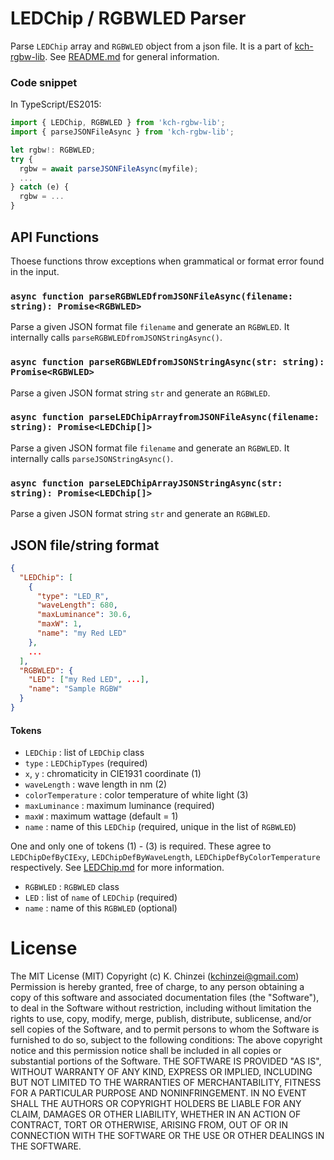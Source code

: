 # LEDChip / RGBWLED Parser

Parse `LEDChip` array and `RGBWLED` object from a json file.
It is a part of [kch-rgbw-lib](https://github.com/kchinzei/kch-rgbw-lib).
See [README.md](https://github.com/kchinzei/kch-rgbw-lib/#README.md)
for general information.

### Code snippet

In TypeScript/ES2015:

```TypeScript
import { LEDChip, RGBWLED } from 'kch-rgbw-lib';
import { parseJSONFileAsync } from 'kch-rgbw-lib';

let rgbw!: RGBWLED;
try {
  rgbw = await parseJSONFileAsync(myfile);
  ...
} catch (e) {
  rgbw = ...
}

```

## API Functions

Thoese functions throw exceptions when grammatical or format error found in the input.

### `async function parseRGBWLEDfromJSONFileAsync(filename: string): Promise<RGBWLED>`

Parse a given JSON format file `filename` and generate an `RGBWLED`.
It internally calls `parseRGBWLEDfromJSONStringAsync()`.

### `async function parseRGBWLEDfromJSONStringAsync(str: string): Promise<RGBWLED>`

Parse a given JSON format string `str` and generate an `RGBWLED`.

### `async function parseLEDChipArrayfromJSONFileAsync(filename: string): Promise<LEDChip[]>`

Parse a given JSON format file `filename` and generate an `RGBWLED`.
It internally calls `parseJSONStringAsync()`.

### `async function parseLEDChipArrayJSONStringAsync(str: string): Promise<LEDChip[]>`

Parse a given JSON format string `str` and generate an `RGBWLED`.

## JSON file/string format

```JSON
{
  "LEDChip": [
    {
      "type": "LED_R",
      "waveLength": 680,
      "maxLuminance": 30.6,
      "maxW": 1,
      "name": "my Red LED"
    },
    ...
  ],
  "RGBWLED": {
    "LED": ["my Red LED", ...],
    "name": "Sample RGBW"
  }
}
```

#### Tokens

- `LEDChip` : list of `LEDChip` class
- `type` : `LEDChipTypes` (required)
- `x`, `y` : chromaticity in CIE1931 coordinate (1)
- `waveLength` : wave length in nm (2)
- `colorTemperature` : color temperature of white light (3)
- `maxLuminance` : maximum luminance (required)
- `maxW` : maximum wattage (default = 1)
- `name` : name of this `LEDChip` (required, unique in the list of `RGBWLED`)

One and only one of tokens (1) - (3) is required. These agree to `LEDChipDefByCIExy`, `LEDChipDefByWaveLength`, `LEDChipDefByColorTemperature` respectively. See [LEDChip.md](https://github.com/kchinzei/kch-rgbw-lib/#LEDChip.md) for more information.

- `RGBWLED` : `RGBWLED` class
- `LED` : list of `name` of `LEDChip` (required)
- `name` : name of this `RGBWLED` (optional)

# License

The MIT License (MIT)
Copyright (c) K. Chinzei (kchinzei@gmail.com)
Permission is hereby granted, free of charge, to any person obtaining a copy
of this software and associated documentation files (the "Software"), to deal
in the Software without restriction, including without limitation the rights
to use, copy, modify, merge, publish, distribute, sublicense, and/or sell
copies of the Software, and to permit persons to whom the Software is
furnished to do so, subject to the following conditions:
The above copyright notice and this permission notice shall be included in
all copies or substantial portions of the Software.
THE SOFTWARE IS PROVIDED "AS IS", WITHOUT WARRANTY OF ANY KIND, EXPRESS OR
IMPLIED, INCLUDING BUT NOT LIMITED TO THE WARRANTIES OF MERCHANTABILITY,
FITNESS FOR A PARTICULAR PURPOSE AND NONINFRINGEMENT. IN NO EVENT SHALL THE
AUTHORS OR COPYRIGHT HOLDERS BE LIABLE FOR ANY CLAIM, DAMAGES OR OTHER
LIABILITY, WHETHER IN AN ACTION OF CONTRACT, TORT OR OTHERWISE, ARISING FROM,
OUT OF OR IN CONNECTION WITH THE SOFTWARE OR THE USE OR OTHER DEALINGS IN
THE SOFTWARE.
